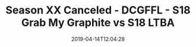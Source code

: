 ---
title: Season XX Canceled - DCGFFL - S18 Grab My Graphite vs S18 LTBA
teams-score:
- team: _teams/graphite.md
  score:
- team: _teams/baby-blue.md
  score: 12
mvp: Dameron Rendell (Graphite), Kori Saunders (Baby Blue)
game-ball: ''
season: 16
week: 7
date: '2019-04-14T12:04:28'
pageid: season-xviii-week-7-april-14-6918-vs-6910
---